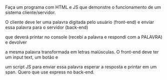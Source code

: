 Faça um programa com HTML e JS que demonstre o funcionamento de um sistema cliente/servidor.

O cliente deve ler uma palavra digitada pelo usuário (front-end) e enviar essa palavra para o servidor (back-end) 

que deverá printar no console (recebi a palavra e respondi com a PALAVRA) e devolver

a mesma palavra transformada em letras maiúsculas. O front-end deve ter um input text, um botão e 

um script JS para enviar essa palavra esperar a resposta e printar em um span. Quero que use express no back-end.